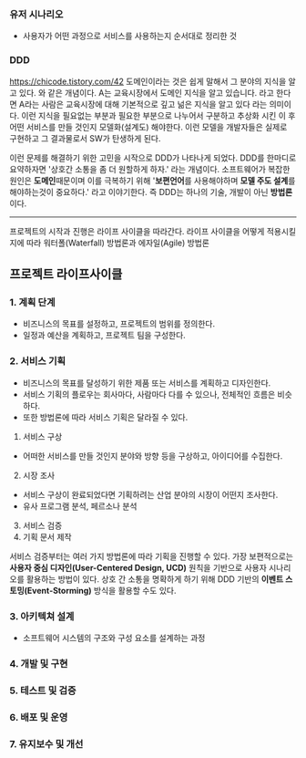 
### 유저  시나리오
+ 사용자가 어떤 과정으로 서비스를 사용하는지 순서대로 정리한 것​
### DDD
https://chicode.tistory.com/42
도메인이라는 것은 쉽게 말해서 그 분야의 지식을 알고 있다. 와 같은 개념이다. A는 교육시장에서 도메인 지식을 알고 있습니다. 라고 한다면 A라는 사람은 교육시장에 대해 기본적으로 깊고 넒은 지식을 알고 있다 라는 의미이다. 이런 지식을 필요없는 부분과 필요한 부분으로 나누어서 구분하고 추상화 시킨 이 후 어떤 서비스를 만들 것인지 모델화(설계도) 해야한다. 이런 모델을 개발자들은 실제로 구현하고 그 결과물로서 SW가 탄생하게 된다.

이런 문제를 해결하기 위한 고민을 시작으로 DDD가 나타나게 되었다. DDD를 한마디로 요약하자면 '상호간 소통을 좀 더 원할하게 하자.' 라는 개념이다. 소프트웨어가 복잡한 원인은 **도메인**때문이며 이를 극복하기 위해 '**보편언어**를 사용해야하며 **모델 주도 설계**를 해야하는것이 중요하다.' 라고 이야기한다. 즉 DDD는 하나의 기술, 개발이 아닌 **방법론**이다.


---

프로젝트의 시작과 진행은 라이프 사이클을 따라간다.
라이프 사이클을 어떻게 적용시킬지에 따라 워터폴(Waterfall) 방법론과 에자일(Agile) 방법론 
## 프로젝트 라이프사이클
### 1. 계획 단계
+ 비즈니스의 목표를 설정하고, 프로젝트의 범위를 정의한다.
+ 일정과 예산을 계획하고, 프로젝트 팀을 구성한다.

### 2. 서비스 기획
+ 비즈니스의 목표를 달성하기 위한 제품 또는 서비스를 계획하고 디자인한다.
+ 서비스 기획의 플로우는 회사마다, 사람마다 다를 수 있으나, 전체적인 흐름은 비슷하다. 
+ 또한 방법론에 따라 서비스 기획은 달라질 수 있다.

1. 서비스 구상
+ 어떠한 서비스를 만들 것인지 분야와 방향 등을 구상하고, 아이디어를 수집한다.
2. 시장 조사
+ 서비스 구상이 완료되었다면 기획하려는 산업 분야의 시장이 어떤지 조사한다.
+ 유사 프로그램 분석, 페르소나 분석
3. 서비스 검증
4. 기획 문서 제작

서비스 검증부터는 여러 가지 방법론에 따라 기획을 진행할 수 있다.
가장 보편적으로는 **사용자 중심 디자인(User-Centered Design, UCD)** 원칙을 기반으로 사용자 시나리오를 활용하는 방법이 있다.
상호 간 소통을 명확하게 하기 위해 DDD 기반의 **이벤트 스토밍(Event-Storming)** 방식을 활용할 수도 있다.
### 3. 아키텍쳐 설계
+ 소프트웨어 시스템의 구조와 구성 요소를 설계하는 과정

### 4. 개발 및 구현

### 5. 테스트 및 검증

### 6. 배포 및 운영

### 7. 유지보수 및 개선